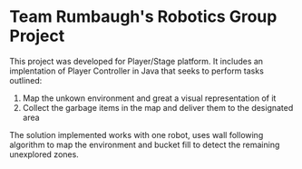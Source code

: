 # Team Rumbaugh's Robotics Group Project

This project was developed for Player/Stage platform. It includes
an implentation of Player Controller in Java that seeks to perform
tasks outlined:

1. Map the unkown environment and great a visual representation of it
2. Collect the garbage items in the map and deliver them to the 
designated area

The solution implemented works with one robot, uses wall following algorithm
to map the environment and bucket fill to detect the remaining unexplored
zones. 
